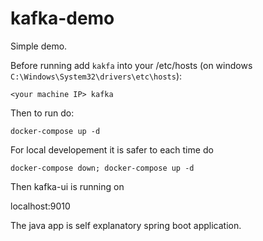 # kafka-demo

Simple demo. 

Before running add `kakfa` into your /etc/hosts (on windows `C:\Windows\System32\drivers\etc\hosts`):

```
<your machine IP> kafka
```

Then to run do: 

`docker-compose up -d`

For local developement it is safer to each time do 

`docker-compose down; docker-compose up -d`

Then kafka-ui is running on 

localhost:9010

The java app is self explanatory spring boot application. 

